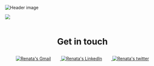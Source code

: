 ![Header image](https://s3.us-west-2.amazonaws.com/secure.notion-static.com/4262453f-eb52-4a5c-bbcc-eacdd2b3f8e0/Custom_Size__1.png?X-Amz-Algorithm=AWS4-HMAC-SHA256&X-Amz-Credential=AKIAT73L2G45O3KS52Y5%2F20210601%2Fus-west-2%2Fs3%2Faws4_request&X-Amz-Date=20210601T130607Z&X-Amz-Expires=86400&X-Amz-Signature=6286ba563920ec73286b84cb911798f1f68759101436ec58e2c1a06fe3a411a6&X-Amz-SignedHeaders=host&response-content-disposition=filename%20%3D%22Custom_Size__1.png%22)

<div>
    <a href="https://github.com/RenataBeroli/RenataBeroli/wiki">
        <img src="https://s3.us-west-2.amazonaws.com/secure.notion-static.com/7f286102-5b88-4968-b088-586099bd50c5/Custom_Size__2.png?X-Amz-Algorithm=AWS4-HMAC-SHA256&X-Amz-Credential=AKIAT73L2G45O3KS52Y5%2F20210601%2Fus-west-2%2Fs3%2Faws4_request&X-Amz-Date=20210601T130629Z&X-Amz-Expires=86400&X-Amz-Signature=ed13475cbbfc45468a40e1a51dda51adceb6a709d5082ddc5548a9d3a0474d0b&X-Amz-SignedHeaders=host&response-content-disposition=filename%20%3D%22Custom_Size__2.png%22">
    </a>
</div>
<br>

<h1 style="text-align: center; margin-bottom: 30px">
Get in touch
</h1>

<div align="center" style="text-align:center">
    <a href="renata.olive19@gmail.com">
        <img src="https://s3.us-west-2.amazonaws.com/secure.notion-static.com/e4cd75cd-cad4-4da4-81e8-4c2f40c588d0/email-6.png?X-Amz-Algorithm=AWS4-HMAC-SHA256&X-Amz-Credential=AKIAT73L2G45O3KS52Y5%2F20210601%2Fus-west-2%2Fs3%2Faws4_request&X-Amz-Date=20210601T115710Z&X-Amz-Expires=86400&X-Amz-Signature=207f45bb92950ddeecf4fb5e85d5b3c274e48692eb77291de85671b2c86fb551&X-Amz-SignedHeaders=host&response-content-disposition=filename%20%3D%22email-6.png%22"
        alt="Renata's Gmail" style="padding-right: 30px">
    </a>
    <a href="https://www.linkedin.com/in/renataberoli/">
        <img src="https://s3.us-west-2.amazonaws.com/secure.notion-static.com/c4d2a8ef-2efc-4f97-97ab-f844a874f338/linkedin-2.png?X-Amz-Algorithm=AWS4-HMAC-SHA256&X-Amz-Credential=AKIAT73L2G45O3KS52Y5%2F20210601%2Fus-west-2%2Fs3%2Faws4_request&X-Amz-Date=20210601T115716Z&X-Amz-Expires=86400&X-Amz-Signature=d36a2bd97c15683491d9624c8a8a7914b6cc094c827ca780b6f2832d8ad865fa&X-Amz-SignedHeaders=host&response-content-disposition=filename%20%3D%22linkedin-2.png%22"
            alt="Renata's LinkedIn" style="padding-right: 30px">
    </a>
    <a href="https://twitter.com/BeroleeR">
        <img src="https://s3.us-west-2.amazonaws.com/secure.notion-static.com/dd67a34f-50f6-4bf8-bb14-064799af4cd8/twitter-2.png?X-Amz-Algorithm=AWS4-HMAC-SHA256&X-Amz-Credential=AKIAT73L2G45O3KS52Y5%2F20210601%2Fus-west-2%2Fs3%2Faws4_request&X-Amz-Date=20210601T115724Z&X-Amz-Expires=86400&X-Amz-Signature=a4d1bf28c0a6a2faf4251d5ae015b49f836a0e86919a1a787fd2342bf843c94c&X-Amz-SignedHeaders=host&response-content-disposition=filename%20%3D%22twitter-2.png%22"
            alt="Renata's twitter">
    </a>
</div>
